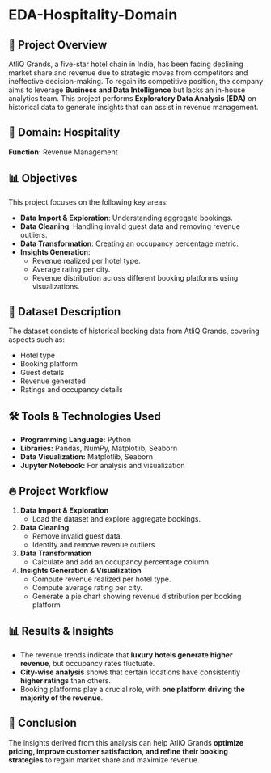 # EDA-Hospitality-Domain

## 📌 Project Overview
AtliQ Grands, a five-star hotel chain in India, has been facing declining market share and revenue due to strategic moves from competitors and ineffective decision-making. To regain its competitive position, the company aims to leverage **Business and Data Intelligence** but lacks an in-house analytics team. This project performs **Exploratory Data Analysis (EDA)** on historical data to generate insights that can assist in revenue management.

## 🏨 Domain: Hospitality  
**Function:** Revenue Management  

## 📊 Objectives
This project focuses on the following key areas:
- **Data Import & Exploration**: Understanding aggregate bookings.
- **Data Cleaning**: Handling invalid guest data and removing revenue outliers.
- **Data Transformation**: Creating an occupancy percentage metric.
- **Insights Generation**:
  - Revenue realized per hotel type.
  - Average rating per city.
  - Revenue distribution across different booking platforms using visualizations.

## 📁 Dataset Description
The dataset consists of historical booking data from AtliQ Grands, covering aspects such as:
- Hotel type
- Booking platform
- Guest details
- Revenue generated
- Ratings and occupancy details

## 🛠️ Tools & Technologies Used
- **Programming Language:** Python
- **Libraries:** Pandas, NumPy, Matplotlib, Seaborn
- **Data Visualization:** Matplotlib, Seaborn
- **Jupyter Notebook:** For analysis and visualization

## 🔥 Project Workflow
1. **Data Import & Exploration**
   - Load the dataset and explore aggregate bookings.
2. **Data Cleaning**
   - Remove invalid guest data.
   - Identify and remove revenue outliers.
3. **Data Transformation**
   - Calculate and add an occupancy percentage column.
4. **Insights Generation & Visualization**
   - Compute revenue realized per hotel type.
   - Compute average rating per city.
   - Generate a pie chart showing revenue distribution per booking platform
## 📊 Results & Insights
- The revenue trends indicate that **luxury hotels generate higher revenue**, but occupancy rates fluctuate.
- **City-wise analysis** shows that certain locations have consistently **higher ratings** than others.
- Booking platforms play a crucial role, with **one platform driving the majority of the revenue**.

## 📜 Conclusion
The insights derived from this analysis can help AtliQ Grands **optimize pricing, improve customer satisfaction, and refine their booking strategies** to regain market share and maximize revenue.
